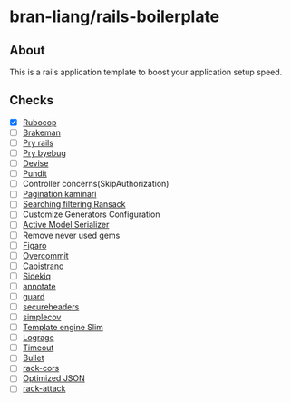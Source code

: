 # bran-liang/rails-boilerplate

## About
This is a rails application template to boost your application setup speed.

## Checks
- [x] [Rubocop](https://github.com/bbatsov/rubocop)
- [ ] [Brakeman](https://github.com/presidentbeef/brakeman)
- [ ] [Pry rails](https://github.com/rweng/pry-rails)
- [ ] [Pry byebug](https://github.com/deivid-rodriguez/pry-byebug)
- [ ] [Devise](https://github.com/plataformatec/devise)
- [ ] [Pundit](https://github.com/elabs/pundit)
- [ ] Controller concerns(SkipAuthorization)
- [ ] [Pagination kaminari](https://github.com/kaminari/kaminari)
- [ ] [Searching filtering Ransack](https://github.com/activerecord-hackery/ransack)
- [ ] Customize Generators Configuration
- [ ] [Active Model Serializer](https://github.com/rails-api/active_model_serializers)
- [ ] Remove never used gems
- [ ] [Figaro](https://github.com/laserlemon/figaro)
- [ ] [Overcommit](https://github.com/brigade/overcommit)
- [ ] [Capistrano](https://github.com/capistrano/capistrano)
- [ ] [Sidekiq](http://sidekiq.org/)
- [ ] [annotate](https://github.com/ctran/annotate_models)
- [ ] [guard](https://github.com/guard/guard)
- [ ] [secureheaders](https://github.com/twitter/secureheaders)
- [ ] [simplecov](https://github.com/colszowka/simplecov)
- [ ] [Template engine Slim](https://github.com/slim-template/slim)
- [ ] [Lograge](https://github.com/roidrage/lograge)
- [ ] [Timeout](https://github.com/heroku/rack-timeout)
- [ ] [Bullet](https://github.com/flyerhzm/bullet)
- [ ] [rack-cors](https://github.com/cyu/rack-cors)
- [ ] [Optimized JSON](https://github.com/ohler55/oj)
- [ ] [rack-attack](https://github.com/kickstarter/rack-attack)
